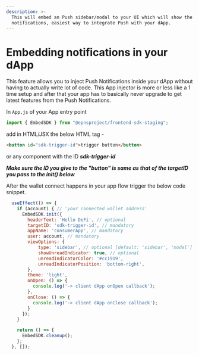 ```yaml
---
description: >-
  This will embed an Push sidebar/modal to your UI which will show the Push
  notifications, easiest way to integrate Push with your dApp.
---
```


# Embedding notifications in your dApp

This feature allows you to inject Push Notifications inside your dApp without having to actually write lot of code. This App injector is more or less like a 1 time setup and after that your app has to basically never upgrade to get latest features from the Push Notifications.



In `App.js` of your App entry point

```javascript
import { EmbedSDK } from "@epnsproject/frontend-sdk-staging";
```

add in HTML/JSX the below HTML tag -

```html
<button id="sdk-trigger-id">trigger button</button>
```

or any component with the ID _**sdk-trigger-id**_

_**Make sure the ID you give to the "button" is same as that of the targetID you pass to the init() below**_

After the wallet connect happens in your app flow trigger the below code snippet.

```javascript
  useEffect(() => {
    if (account) { // 'your connected wallet address'
      EmbedSDK.init({
        headerText: 'Hello DeFi', // optional
        targetID: 'sdk-trigger-id', // mandatory
        appName: 'consumerApp', // mandatory
        user: account, // mandatory
        viewOptions: {
            type: 'sidebar', // optional [default: 'sidebar', 'modal']
            showUnreadIndicator: true, // optional
            unreadIndicatorColor: '#cc1919',
            unreadIndicatorPosition: 'bottom-right',
        },
        theme: 'light',
        onOpen: () => {
          console.log('-> client dApp onOpen callback');
        },
        onClose: () => {
          console.log('-> client dApp onClose callback');
        }
      });
    }

    return () => {
      EmbedSDK.cleanup();
    };
  }, []);
```

